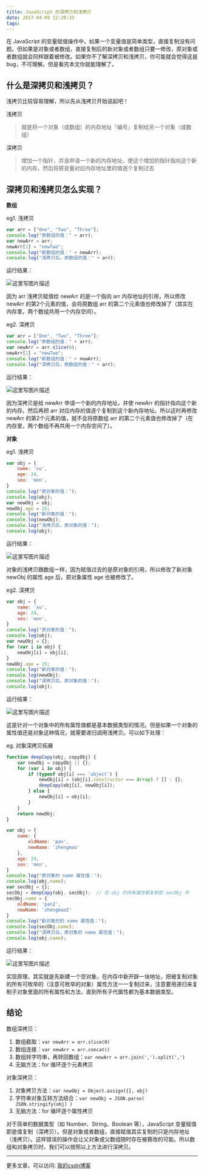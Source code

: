 ```yaml
---
title: JavaScript 的深拷贝和浅拷贝
date: 2017-04-09 12:20:33
tags:
---
```


在 JavaScript 的变量赋值操作中，如果一个变量值是简单类型，直接复制没有问题。但如果是对象或者数组，直接复制后的新对象或者数组只要一修改，原对象或者数组就会同样跟着被修改。如果你不了解深拷贝和浅拷贝，你可能就会觉得这是 bug，不可理解。但是看完本文你就能理解了。

<!--more-->

## 什么是深拷贝和浅拷贝？
浅拷贝比较容易理解，所以先从浅拷贝开始说起吧！

浅拷贝
> 就是将一个对象（或数组）的内存地址『编号』复制给另一个对象（或数组）

深拷贝
> 增加一个指针，并且申请一个新的内存地址，使这个增加的指针指向这个新的内存，然后将原变量对应内存地址里的值逐个复制过去

## 深拷贝和浅拷贝怎么实现？
**数组**

eg1. 浅拷贝
``` javascript
var arr = ["One", "Two", "Three"];
console.log("原数组的值：" + arr);
var newArr = arr;
newArr[1] = "newTwo";
console.log("新数组的值：" + newArr);
console.log("浅拷贝后，原数组的值：" + arr);
```
运行结果：

![这里写图片描述](http://img.blog.csdn.net/20170409104700282?watermark/2/text/aHR0cDovL2Jsb2cuY3Nkbi5uZXQvdTAxNDMyNjM4MQ==/font/5a6L5L2T/fontsize/400/fill/I0JBQkFCMA==/dissolve/70/gravity/SouthEast)

因为 arr 浅拷贝赋值给 newArr 的是一个指向 arr 内存地址的引用，所以修改 newArr 的第2个元素的值，会将原数组 arr 的第二个元素值也修改掉了（其实在内存里，两个数组共用一个内存空间）。


eg2. 深拷贝
``` javascript
var arr = ["One", "Two", "Three"];
console.log("原数组的值：" + arr);
var newArr = arr.slice(0);
newArr[1] = "newTwo";
console.log("新数组的值：" + newArr);
console.log("深拷贝后，原数组的值：" + arr);
```
运行结果：

![这里写图片描述](http://img.blog.csdn.net/20170409105005209?watermark/2/text/aHR0cDovL2Jsb2cuY3Nkbi5uZXQvdTAxNDMyNjM4MQ==/font/5a6L5L2T/fontsize/400/fill/I0JBQkFCMA==/dissolve/70/gravity/SouthEast)

因为深拷贝是给 newArr 申请一个新的内存地址，并使 newArr 的指针指向这个新的内存。然后再把 arr 对应内存的值逐个复制到这个新内存地址。所以这时再修改 newArr 的第2个元素的值，就不会将原数组 arr 的第二个元素值也修改掉了（在内存里，两个数组不再共用一个内存空间了）。

**对象**

eg1. 浅拷贝
``` javascript
var obj = {
	name: 'xu',
	age: 24,
	sex: 'men',
}
console.log("原对象的值：");
console.log(obj);
var newObj = obj;
newObj.age = 25;
console.log("新对象的值：");
console.log(newObj);
console.log("浅拷贝后，原对象的值：");
console.log(obj);
```
运行结果：

![这里写图片描述](http://img.blog.csdn.net/20170409105542962?watermark/2/text/aHR0cDovL2Jsb2cuY3Nkbi5uZXQvdTAxNDMyNjM4MQ==/font/5a6L5L2T/fontsize/400/fill/I0JBQkFCMA==/dissolve/70/gravity/SouthEast)

对象的浅拷贝跟数组一样，因为赋值过去的是原对象的引用，所以修改了新对象 newObj 的属性 age 后，原对象属性 age 也被修改了。

eg2. 深拷贝
``` javascript
var obj = {
	name: 'xu',
	age: 24,
	sex: 'men',
}
console.log("原对象的值：");
console.log(obj);
var newObj = {};
for (var i in obj) {
	newObj[i] = obj[i];
}
newObj.age = 25;
console.log("新对象的值：");
console.log(newObj);
console.log("深拷贝后，原对象的值：");
console.log(obj);
```
运行结果：

![这里写图片描述](http://img.blog.csdn.net/20170409105749213?watermark/2/text/aHR0cDovL2Jsb2cuY3Nkbi5uZXQvdTAxNDMyNjM4MQ==/font/5a6L5L2T/fontsize/400/fill/I0JBQkFCMA==/dissolve/70/gravity/SouthEast)

这是针对一个对象中的所有属性值都是基本数据类型的情况。但是如果一个对象的属性值还是对象这种情况，就需要递归调用浅拷贝。可以如下处理：

eg. 对象深拷贝拓展
``` javascript
function deepCopy(obj, copyObj) {
	var newObj = copyObj || {};
	for (var i in obj) {
		if (typeof obj[i] === 'object') {
			newObj[i] = (obj[i].constructor === Array) ? [] : {};
			deepCopy(obj[i], newObj[i]);
		} else {
			newObj[i] = obj[i];
		}
	}
	return newObj;
}

var obj = {
	name: {
		oldName: 'pan',
		newName: 'zhengmao'
	},
	age: 24,
	sex: 'men',
}
console.log("原对象的 name 属性值：");
console.log(obj.name);
var secObj = {};
secObj = deepCopy(obj, secObj);	 // 将 obj 的所有属性都复制到 secObj 中
secObj.name = {
	oldName: 'pan2',
	newName: 'zhengmao2'
}
console.log("新对象的的 name 属性值：");
console.log(secObj.name);
console.log("深拷贝后，原对象的 name 属性值：");
console.log(obj.name);
```

运行结果：

![这里写图片描述](http://img.blog.csdn.net/20170409111121300?watermark/2/text/aHR0cDovL2Jsb2cuY3Nkbi5uZXQvdTAxNDMyNjM4MQ==/font/5a6L5L2T/fontsize/400/fill/I0JBQkFCMA==/dissolve/70/gravity/SouthEast)

实现原理，其实就是先新建一个空对象，在内存中新开辟一块地址，把被复制对象的所有可枚举的（注意可枚举的对象）属性方法一一复制过来，注意要用递归来复制子对象里面的所有属性和方法，直到所有子代属性都为基本数据类型。

## 结论

数组深拷贝：

1. 数组截取：`var newArr = arr.slice(0) `
2. 数组连接：`var newArr = arr.concat()`
3. 数组转字符串，再转回数组：`var newArr = arr.join(',').split(',')`
4. 无脑方法：for 循环逐个元素拷贝

对象深拷贝：

1. 对象拷贝方法：`var newObj = Object.assign({}, obj)`
2. 字符串对象互转方法结合：`var newObj = JSON.parse( JSON.stringify(obj) )`
3. 无脑方法：for 循环逐个属性拷贝

对于简单的数据类型（如 Number、String、Boolean 等），JavaScript 变量赋值即是值复制（深拷贝）。但是对象或者数组，直接赋值其实复制的只是内存地址（浅拷贝）。这样错误的操作会让父对象或父数组随时存在被篡改的可能。所以数组和对象拷贝时，我们可以按照以上方法进行深拷贝。

***

更多文章，可以访问: [我的csdn博客](http://blog.csdn.net/u014326381/article)





